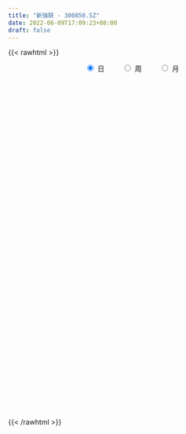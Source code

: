 ```yaml
---
title: "新强联 - 300850.SZ"
date: 2022-06-09T17:09:23+08:00
draft: false
---
```

{{< rawhtml >}}
    <div style="text-align: center">
        <label style="padding: 1rem;"><input style="margin-right: .5rem" type="radio" name="period" value="D" checked onclick="period_change(this)">日</label>
        <label style="padding: 1rem;"><input style="margin-right: .5rem" type="radio" name="period" value="W" onclick="period_change(this)">周</label>
        <label style="padding: 1rem;"><input style="margin-right: .5rem" type="radio" name="period" value="M" onclick="period_change(this)">月</label>
    </div>
    <div id="chart" style="height: 700px;"></div> 
    <script type="text/javascript">
        const D_v = [396.56,95.35,187.96,239.62,977.53,957.83,912.92,169833.81,92827.09,118069.0,99628.48,72744.02,78087.86,91982.37,127294.25,99622.55,96943.94,71721.79,76757.27,55042.19,58028.9,36412.01,37349.59,31511.21,33211.97,50709.57,37072.1,33954.94,40267.57,59677.95,47589.65,62141.35,56428.33,36960.21,40937.96,38063.14,39292.42,41333.32,42850.34,22203.45,23871.36,28126.53,25709.05,18768.94,28496.61,31936.66,23283.96,35052.86,50102.26,38744.37,23075.4,20805.69,30489.37,29170.85,35597.76,36279.32,23652.8,46318.86,11616.51,97071.39,109307.42,80882.66,62500.45,45031.62,54982.99,36656.81,56716.33,48552.11,47992.12,33903.77,45123.76,45604.01,44800.0,45427.0,38975.45,49950.0,42408.37,32789.45,37503.92,40566.36,80930.88,70332.29,47262.28,38304.11,26296.79,31036.08,20297.73,22950.04,36925.27,28972.27,29490.1,24007.62,37470.56,23559.76,27595.57,20457.92,17253.36,21178.21,21112.15,13446.8,19330.97,22247.09,18988.84,42854.12,30846.07,33715.62,40210.56,22030.91,37427.77,29685.95,31547.61,37751.35,38046.89,23012.16,24834.07,19033.91,36162.07,35849.42,23100.91,32260.45,19415.42,31605.88,21512.49,24988.91,33764.44,31503.36,19329.91,37974.78,26850.88,22939.12,17575.11,16498.12,28354.46,35101.31,27593.79,22034.0,15706.56,11196.9,12054.92,9382.0,13203.24,17718.33,17216.45,14391.69,16982.0,14355.0,10816.92,11226.45,14000.0,11013.95,10125.67,7360.91,12980.46,10735.12,11532.14,7955.0,9730.57,5526.45,9258.0,7247.0,7055.0,8026.91,9224.51,12338.18,7492.96,8615.0,16788.9,13082.45,7972.45,6931.0,8870.0,6033.0,17237.33,11358.45,9649.9,24539.08,14310.72,9404.0,14715.0,10129.0,6334.0,5886.05,6794.45,6754.95,5955.28,9569.45,5742.6,9903.18,12866.72,11798.0,8770.62,14297.99,9364.0,6247.45,6852.45,6374.13,7726.78,7202.12,11680.65,17064.64,19846.48,14425.24,15538.46,8826.5,9760.8,15595.58,12068.6,6691.92,7519.2,9377.46,8916.3,10523.77,7893.64,22256.48,18047.7,28559.85,33761.46,19863.96,11749.27,9476.6,14591.23,13824.08,18424.88,21973.2,22184.36,19356.09,12787.32,16936.02,14088.07,8883.8,13374.28,7543.46,18193.22,25874.39,22852.29,17870.46,8788.6,29682.28,39472.37,38269.85,30501.3,36552.37,23087.14,30960.86,59840.69,30528.44,34161.3,29815.1,28609.25,23704.7,21671.24,18306.48,24455.19,25476.8,74637.02,49897.68,60411.0,51232.02,48015.99,48410.01,43509.39,28449.36,34911.57,31383.97,29474.59,24939.98,21345.6,19357.31,21783.7,22734.91,35905.4,34144.28,35775.01,49470.13,30756.13,27535.82,35224.25,22746.85,44662.27,30013.06,24520.12,51777.89,63102.14,39439.93,31224.0,38652.11,47395.54,39515.28,42612.02,30672.38,45842.93,46813.87,37313.27,37954.52,33288.04,25318.99,33440.54,28453.72,26327.24,16695.9,18454.79,16939.38,26417.96,17642.97,19793.11,14500.32,24796.02,26261.52,26296.46,15325.88,16578.04,28059.12,13455.16,39633.88,38968.69,33109.24,32778.49,25563.59,30392.03,43726.56,38919.25,29780.29,33499.03,34657.73,42923.02,30035.78,35895.92,33885.13,33384.27,29188.72,21829.19,31413.38,29565.92,36282.38,24955.4,27870.14,27192.79,27032.5,27901.07,28831.77,20742.26,24151.24,38446.48,34078.07,32910.08,39483.26,34318.16,35974.26,18673.58,17400.22,15458.4,34779.59,47094.34,26999.52,33896.08,20447.35,39181.73,36520.05,50353.75,31723.61,31733.45,23778.26,23823.95,26422.04,22541.1,53441.07,66843.2,53630.93,22424.69,28500.77,47937.58,28089.0,31822.35,22985.01,23550.35,23451.96,22942.3,34693.42,29613.97,61709.51,41827.62,35483.1,31384.17,78923.22,40895.34,32745.68,50424.11,37691.55,33774.63,24216.43,17092.68,30973.53,30685.26,32615.81,22510.23,27064.58,35307.0,32608.67,23816.65,21752.35,25044.33,19480.19,27244.69,27281.2,33262.01,19387.2,33586.56,31403.81,34085.94,19478.58,20399.62,15612.02,26938.16,20619.22,25353.7,15860.13,12439.84,22504.75,25796.99,17663.65,17790.14,24098.27,26821.94,38868.35,25075.61,14982.85,12398.64,13993.63,14446.99,12932.5,15105.96,17164.18,48096.91,32525.22,39513.69,44879.02,36902.78,23040.24,22338.78,23291.63,13105.19,44366.72,45054.22,20536.93,34739.55,14673.2,22717.23,31942.92,37759.96,25435.43,60694.33,76137.72,41105.39,66584.16,42612.59,35277.73,89421.48,39606.46,59852.41,55628.89,63892.52,38175.53,45855.72]
const D_histogram = [0.0,0.1806039886,0.4823968117,0.8636501425,1.2944514228,1.7550254787,2.2322816644,2.4652493301,2.3811278819,2.4961042323,2.0547075556,1.7157264538,1.5549906444,1.6704015891,1.7237624006,1.8572261233,2.1566645671,1.9236797618,1.3546005459,0.9085714916,0.3069843547,-0.1487542418,-0.7013610081,-1.1520131989,-1.4563530893,-1.305736733,-1.1869505116,-1.1611977252,-0.9850524854,-0.6539861363,-0.7286114905,-0.7385991781,-1.0983448731,-1.3043149694,-1.2239946572,-1.1137108354,-0.8838665621,-0.8277964827,-0.9869964173,-1.057377341,-1.1508662611,-1.3138562354,-1.5733252167,-1.7612058564,-1.5393560015,-1.2775000033,-1.0639254833,-0.7828083878,-0.5176198997,-0.443615645,-0.3372333764,-0.3844821162,-0.2425965523,-0.1064747213,-0.2169838966,-0.0839485289,0.0322181992,0.2216318132,1.0904408657,2.4889381155,3.4403695633,3.9651653679,4.0832597009,3.8058615345,3.6450989441,3.3954639298,2.6519399694,2.3650533899,1.4671779049,1.1107542928,0.592931829,0.4413596231,0.0955164702,-0.204846647,-0.2505312272,-0.4016565498,-0.7938272631,-1.0300862472,-1.4168186935,-1.3650976634,-0.1357806901,0.8108704704,1.1804345752,0.9805186816,0.7867350896,0.7455592935,0.372277806,0.0444074439,0.2432713733,0.2073655896,0.3767174613,0.4148192926,0.636385688,0.6152634048,0.1609357941,0.1541458111,0.1311162189,0.2309189271,0.3706817526,0.2956612287,0.0190780605,-0.7522911873,-1.2064237126,-2.661099667,-2.1672190319,-1.7678317837,-0.6557921282,-0.010309072,1.8131138907,2.9234693485,3.2839781768,4.1130374225,3.9499826277,3.8315293521,3.2305195265,2.0614633311,0.271311016,-0.4402754659,-0.7240730734,-1.5496521999,-2.3265747922,-2.8399843559,-3.4528708718,-3.934946906,-3.4424461238,-2.6065982132,-2.4096504584,-0.6798427395,0.5967473276,0.5567033821,0.4382775649,0.4201605833,-0.0418049232,0.3017194103,0.8991170814,0.6726649618,-0.3591272345,-0.9562713929,-1.3445066111,-1.6849609173,-1.7102125778,-2.5441896439,-3.6715315518,-4.1724459636,-3.3681044463,-3.1777489574,-3.0373685913,-3.158491447,-3.1191791321,-2.4949900814,-1.9154283942,-1.7644638931,-2.3085009778,-1.9384505006,-1.3652743958,-0.7185216038,-0.8569157146,-0.8751398379,-1.5324043232,-1.9345043914,-2.2564836149,-2.1214024667,-1.9139654478,-2.3352218113,-2.3515700541,-1.8685967861,-0.494469952,0.2824073855,1.0430700275,1.5298697588,1.8440915664,2.1443415856,3.1803811573,3.8891565367,4.2676558064,2.9328352603,2.0411944018,1.3296582942,0.4391694314,-0.0059859459,-0.4198905696,-0.7673025344,-1.2426159032,-1.3919077626,-1.2620394269,-0.9872956008,-0.965750755,-0.6927631747,-0.1645031139,0.4938867562,1.0010033358,1.4118809648,1.347116935,1.3157682888,1.3544241579,1.12615748,1.1452304619,0.7266840646,-3.2222679081,-5.9423956527,-7.4438977643,-7.6589713964,-7.6114501639,-7.0622034623,-6.1824632375,-5.023579635,-4.0919468914,-3.1552761818,-2.3013922745,-1.5638030867,-0.7804060269,-0.0407709306,0.5906353878,1.3431222884,2.0485820415,2.8207617447,3.1117724253,3.3022098882,3.2787216385,3.2029756956,3.1485820385,3.1555772148,3.271348375,3.426456995,3.7064290821,3.571202688,3.3061516148,3.2334839862,3.0512854602,2.6696528232,2.2918116787,1.803933372,1.6922990495,1.1592456638,0.8187637649,0.7355798233,0.4513123241,0.7568769886,1.7239094155,2.394868861,3.1082966689,3.1293066156,3.0373879077,3.1680591995,2.7968473027,2.3532551198,1.8962265526,1.2749140533,0.7691962939,0.2234805075,0.1447471146,0.0255494006,0.0307694865,-0.125049599,0.6483691877,1.3476305124,2.3027460981,3.139547193,3.5531404079,3.0054391468,2.9945258264,2.5077906581,1.6264711252,0.8019793481,0.3084937576,-0.0691436821,-0.3306032386,-0.5826426449,-1.2820208767,-1.7978104061,-2.4609552341,-2.3687938987,-1.8415823567,-0.3548391369,0.6402139553,1.5032072864,1.2436741487,0.738057385,0.9077639968,0.2370441978,-0.6482117878,0.2006670373,0.5886049916,0.742537436,0.5441177463,-0.2533613206,-1.5147627782,-2.09243013,-1.860603104,-2.1191247152,-0.4840412061,0.7478480662,1.5063020873,2.6778719177,2.1767417357,1.3651767937,0.4367600177,0.114571325,-1.0114270738,-1.3533303818,-1.9083772648,-2.4997546951,-2.6853645239,-2.4093436268,-1.4821789973,-0.9502692534,0.2009937705,0.7874752757,1.0295431797,0.8843498978,0.5575458341,0.9987781981,1.1499658783,2.4560035402,2.9523064447,3.0851122974,2.3570604037,2.1688427047,1.1496610579,2.0651037557,2.5175525138,2.1078993748,1.0513997425,0.5435617767,-0.5829003036,-1.3832315655,-2.9404475551,-3.8779641368,-3.5203053735,-3.2103562997,-2.9456234926,-2.4789937156,-2.6308752192,-2.9305549049,-3.3381350177,-3.2010772726,-3.1028932368,-2.8299527557,-3.1356325729,-3.5185188029,-3.776839475,-3.8545248346,-3.8948403957,-3.3697797908,-3.2989828177,-2.8275290841,-2.3427540915,-1.4657368756,-0.8041476886,-0.1547183001,-0.0443797428,-0.6726471927,-1.4919889524,-2.1626551242,-2.296720125,-2.6591029898,-2.4234995383,-2.0005209139,-0.9390917251,-0.1959756404,0.1642531556,0.2945935872,0.1622976115,0.4048289813,0.6178548684,-0.1440513424,-1.1066149498,-1.1279026738,-1.4821627322,-1.6358011333,-1.5198089018,-1.0172630257,-1.0418488643,-1.1021586879,-1.0738868847,-0.6355784256,-0.2662054327,0.706183796,1.3236518367,2.4835500917,2.8646155238,2.5970014192,1.9653787685,0.7717494898,-0.0802503843,-0.9579041985,-0.4383862558,0.2720187678,1.1350451314,1.382199625,1.5865244496,1.2097799765,1.5726395742,1.3955851185,1.4803661107,1.4591514771,1.6086034829,1.3117132123,0.7757178407,0.2770062822,-0.3451322663,-0.7215001102,-1.0034978019,-1.1480111938,-1.3282624736,-1.5509841289,-1.9127502767,-1.8820465983,-1.4220664203,-1.0055425164,-0.7232293993,-0.5988147178,-0.2932599628,0.0741045262,-0.1397408102,-0.2404796359,-0.3295905117,0.0375420926,-0.2138429895,-0.3465651974,-0.4469421828,-0.5048107942,-0.7450028434,-0.9983903921,-0.9164673045,-0.8869598039,-0.8783434692,-0.7447012723,-0.208066385,0.1137957475,0.1167082906,0.0252280499,0.4147524859,0.3728295639,0.7006465259,1.656242477,2.5813068559,3.3888237249,3.5537713017,3.2181738737,3.0851763103,3.9227741439,4.2290584956,4.1957763378,3.8333521245,3.2621264059,3.0949933394,3.2485771881,3.526459945,3.6662787393,-0.5463804168,-3.6625014426,-5.3037933611,-5.911714312,-6.1214337535,-5.9398360531,-5.1802889442,-4.4113360399,-3.2391648723,-2.1746535329,-1.6528557205,-1.2025216436,-0.9652649213]
const D_fast = [0.0,0.2257549858,0.6481470118,1.2453128782,1.9997270143,2.8990574398,3.9343840417,4.7836640398,5.2948245621,6.0338269706,6.1061071827,6.1960576944,6.4240695461,6.9570808881,7.4413822997,8.0391525533,8.8777571388,9.125692274,8.8952631945,8.6763770132,8.151535965,7.658608808,6.9306617897,6.1920062991,5.5235781365,5.3477603095,5.169808903,4.905262258,4.8351443765,5.0027141916,4.7459359648,4.5512984826,3.9169665694,3.3849177306,3.1592393786,2.9910954916,2.9999731243,2.8490940831,2.4431450441,2.1084197852,1.7272142998,1.2357602666,0.5829599811,-0.0452221227,-0.2082112681,-0.2657302708,-0.3181371216,-0.232722123,-0.0969386099,-0.1338382665,-0.1117643419,-0.2551336108,-0.1738971849,-0.0643940343,-0.2291491837,-0.1171009483,0.0071203296,0.2519418969,1.3933611659,3.4140929445,5.2256167831,6.7417039298,7.8806131879,8.5546804051,9.3051925508,9.904423519,9.8238845508,10.1282613188,9.59718031,9.5184452711,9.1488557646,9.1076234645,8.7856594292,8.4340846502,8.3257672632,8.0742278032,7.4836002741,6.9898197282,6.2488826085,5.9593292228,7.1547010235,8.3040698016,8.9687425502,9.0139563271,9.0168565075,9.1620705348,8.8818584988,8.5650899977,8.8247717703,8.840707384,9.1042386211,9.2460452756,9.6267080929,9.7594016609,9.3453079988,9.3770544686,9.386803931,9.5443363711,9.7767696347,9.775664418,9.5038507649,8.5444087202,7.7886702668,5.6687193956,5.6207952727,5.578224575,6.5263161985,7.1692219867,9.445923422,11.287146217,12.4686495895,14.3259681909,15.150409053,15.9898381153,16.1964581714,15.5427678088,13.8204432477,12.9987878993,12.5339720235,11.320979847,9.9624135566,8.739007904,7.2629036701,5.7970909094,5.4289801606,5.613178518,5.2077136582,6.7675606922,8.1933375912,8.2924694912,8.2836130653,8.3705362295,7.8981194922,8.3170736782,9.1392506197,9.0809647405,7.9593907356,7.123178729,6.398816858,5.6371223225,5.1843175176,3.7142930405,1.6690682447,0.125042342,0.0873577477,-0.5167240028,-1.1356857845,-2.046431502,-2.7869139701,-2.7864724397,-2.6857678511,-2.9759193232,-4.0970816524,-4.2116438003,-3.9797862946,-3.5126639035,-3.8652869429,-4.1022960258,-5.1426615918,-6.0283877579,-6.914487885,-7.3097573535,-7.5808116966,-8.585873513,-9.1901142692,-9.1742901977,-7.9237808517,-7.0763016678,-6.0548715189,-5.1856043479,-4.4103596487,-3.5740242332,-1.7428893721,-0.0618248585,1.3835883627,0.7819766317,0.4006343737,0.0215128396,-0.7591836653,-1.2058355291,-1.7247127952,-2.2639503936,-3.0499177382,-3.5471865383,-3.7328280592,-3.7049081334,-3.9248009763,-3.8250041897,-3.3378699074,-2.5560083483,-1.7986409347,-1.0347930645,-0.7627778605,-0.4651844345,-0.087922526,-0.0346498339,0.2707307635,0.0338553824,-4.7206635673,-8.9263902251,-12.2888667779,-14.418683259,-16.2740245675,-17.4903287315,-18.156204316,-18.2532156223,-18.3445696015,-18.1967179374,-17.9181820987,-17.5715436826,-16.9832481295,-16.2538057659,-15.4747406005,-14.3864731279,-13.1688678644,-11.691497725,-10.6225439381,-9.6065540031,-8.8103618432,-8.0853638622,-7.3526120097,-6.5567225297,-5.6231142758,-4.611391407,-3.4048120494,-2.6472377715,-2.085750941,-1.350047573,-0.769424734,-0.4836441652,-0.28853239,-0.3254273537,-0.0139869139,-0.2572288836,-0.3930198413,-0.2923088271,-0.4637482452,0.0310356664,1.4290454472,2.6987221079,4.189224083,4.9925606836,5.6599889527,6.5826750444,6.9106749733,7.0553965703,7.0724246412,6.7698406553,6.4564219694,5.9665763098,5.9240296955,5.8112193317,5.8241317893,5.6370503041,6.5725613877,7.6087303405,9.1395324506,10.7612203438,12.0630986607,12.2667571863,13.0044753225,13.1446878188,12.6699860671,12.0459891271,11.629626976,11.2347036157,10.8905932496,10.492893182,9.473009731,8.5077676001,7.2293839637,6.7293468244,6.7961627771,8.1941962127,9.3493027937,10.5880979464,10.6394833459,10.3183809284,10.7150285395,10.1035697899,9.0562608574,9.9553064418,10.490395644,10.8299624474,10.7675721943,9.9067527972,8.2666606451,7.1658857607,6.9325620108,6.1442592208,7.6583324284,9.0771837172,10.2122132601,12.05325107,12.0963063219,11.6260355783,10.8068088068,10.5132629452,9.134407778,8.4541718746,7.4220306753,6.2057145713,5.3487636115,5.0224486019,5.5790684821,5.8734109126,7.0749223791,7.8582727033,8.3577264022,8.4336205948,8.2462029896,8.9371299031,9.3758090529,11.2958475999,12.5302271156,13.4343110425,13.2955242498,13.649517227,12.9177508447,14.3494694814,15.431306368,15.5486280726,14.754978376,14.3830308544,13.1108436981,11.9647045449,9.6723766666,7.7653690506,7.2429514705,6.7503114693,6.2786384033,6.1255197515,5.3159194431,4.2836010311,3.0414871639,2.3782755908,1.7007363174,1.2661886096,0.1766006492,-1.0859152815,-2.2884458224,-3.3297623906,-4.3437880507,-4.6611723935,-5.4151211248,-5.6505496622,-5.7514631925,-5.2408801955,-4.7803279307,-4.1695781171,-4.0703344955,-4.8667637436,-6.0591027414,-7.2704326943,-7.9786777263,-9.0058363386,-9.3761077717,-9.4532593757,-8.6266031182,-7.9324809436,-7.5311888587,-7.3272000303,-7.4189216031,-7.075182988,-6.7076933838,-7.5056124302,-8.7448297751,-9.0480931675,-9.7728939089,-10.3354825934,-10.5994425873,-10.3512124676,-10.6362605223,-10.9721100179,-11.2123099359,-10.9328960832,-10.6300744484,-9.4811392707,-8.5327582709,-6.751972493,-5.6547531799,-5.2731169297,-5.4133948883,-6.4140867945,-7.2861492646,-8.4032791286,-7.9933577498,-7.2149480343,-6.0681603878,-5.475455988,-4.874500051,-4.9487995299,-4.1927800387,-4.0209382147,-3.5660656949,-3.2224924592,-2.6708895826,-2.6398515502,-2.9819174616,-3.4113774496,-4.1197990646,-4.6765419361,-5.2094140783,-5.6409302686,-6.1532471668,-6.7637148543,-7.6036685713,-8.0434765425,-7.9390129695,-7.7738746948,-7.6723689275,-7.6976579254,-7.4654181611,-7.0795275405,-7.3283080795,-7.4891668142,-7.6606753179,-7.2841571904,-7.58900302,-7.8083665272,-8.0204790583,-8.2045503682,-8.6309931282,-9.1339782749,-9.2811720135,-9.4734044638,-9.6843739965,-9.7369071176,-9.2522888266,-8.9019777572,-8.8698881415,-8.9550613698,-8.4618488122,-8.4105643433,-7.9075857498,-6.5379291794,-4.9675380866,-3.3128152864,-2.2594248841,-1.7904788437,-1.1521823296,0.66610904,2.0296580157,3.0453199423,3.6412337602,3.885539643,4.4921549113,5.4578830571,6.6173808002,7.6737692794,3.3245150191,-0.7072313674,-3.6744716261,-5.760321155,-7.5003990349,-8.8037603478,-9.339285475,-9.6731665806,-9.3107866311,-8.7899386749,-8.6813547927,-8.5316511267,-8.5357106347]
const D_slow = [0.0,0.0451509972,0.1657502001,0.3816627357,0.7052755914,1.1440319611,1.7021023772,2.3184147097,2.9136966802,3.5377227383,4.0513996272,4.4803312406,4.8690789017,5.286679299,5.7176198991,6.18192643,6.7210925717,7.2020125122,7.5406626487,7.7678055216,7.8445516102,7.8073630498,7.6320227978,7.344019498,6.9799312257,6.6534970425,6.3567594146,6.0664599833,5.8201968619,5.6567003279,5.4745474552,5.2898976607,5.0153114424,4.6892327001,4.3832340358,4.1048063269,3.8838396864,3.6768905658,3.4301414614,3.1657971262,2.8780805609,2.549616502,2.1562851979,1.7159837337,1.3311447334,1.0117697325,0.7457883617,0.5500862648,0.4206812898,0.3097773786,0.2254690345,0.1293485054,0.0686993673,0.042080687,-0.0121652871,-0.0331524194,-0.0250978696,0.0303100837,0.3029203002,0.925154829,1.7852472198,2.7765385618,3.797353487,4.7488188707,5.6600936067,6.5089595891,7.1719445815,7.763207929,8.1300024052,8.4076909784,8.5559239356,8.6662638414,8.6901429589,8.6389312972,8.5762984904,8.475884353,8.2774275372,8.0199059754,7.665701302,7.3244268862,7.2904817136,7.4931993312,7.788307975,8.0334376454,8.2301214179,8.4165112412,8.5095806927,8.5206825537,8.581500397,8.6333417944,8.7275211598,8.8312259829,8.9903224049,9.1441382561,9.1843722047,9.2229086574,9.2556877122,9.3134174439,9.4060878821,9.4800031893,9.4847727044,9.2966999076,8.9950939794,8.3298190627,7.7880143047,7.3460563587,7.1821083267,7.1795310587,7.6328095314,8.3636768685,9.1846714127,10.2129307683,11.2004264253,12.1583087633,12.9659386449,13.4813044777,13.5491322317,13.4390633652,13.2580450969,12.8706320469,12.2889883488,11.5789922599,10.7157745419,9.7320378154,8.8714262845,8.2197767312,7.6173641166,7.4474034317,7.5965902636,7.7357661091,7.8453355004,7.9503756462,7.9399244154,8.015354268,8.2401335383,8.4082997787,8.3185179701,8.0794501219,7.7433234691,7.3220832398,6.8945300953,6.2584826844,5.3405997964,4.2974883055,3.455462194,2.6610249546,1.9016828068,1.112059945,0.332265162,-0.2914823583,-0.7703394569,-1.2114554302,-1.7885806746,-2.2731932998,-2.6145118987,-2.7941422997,-3.0083712283,-3.2271561878,-3.6102572686,-4.0938833665,-4.6580042702,-5.1883548868,-5.6668462488,-6.2506517016,-6.8385442151,-7.3056934117,-7.4293108997,-7.3587090533,-7.0979415464,-6.7154741067,-6.2544512151,-5.7183658187,-4.9232705294,-3.9509813952,-2.8840674436,-2.1508586286,-1.6405600281,-1.3081454546,-1.1983530967,-1.1998495832,-1.3048222256,-1.4966478592,-1.807301835,-2.1552787756,-2.4707886324,-2.7176125326,-2.9590502213,-3.132241015,-3.1733667935,-3.0498951044,-2.7996442705,-2.4466740293,-2.1098947955,-1.7809527233,-1.4423466839,-1.1608073139,-0.8744996984,-0.6928286822,-1.4983956593,-2.9839945724,-4.8449690135,-6.7597118626,-8.6625744036,-10.4281252692,-11.9737410785,-13.2296359873,-14.2526227101,-15.0414417556,-15.6167898242,-16.0077405959,-16.2028421026,-16.2130348353,-16.0653759883,-15.7295954162,-15.2174499059,-14.5122594697,-13.7343163634,-12.9087638913,-12.0890834817,-11.2883395578,-10.5011940482,-9.7122997445,-8.8944626507,-8.037848402,-7.1112411315,-6.2184404595,-5.3919025558,-4.5835315592,-3.8207101942,-3.1532969884,-2.5803440687,-2.1293607257,-1.7062859634,-1.4164745474,-1.2117836062,-1.0278886504,-0.9150605693,-0.7258413222,-0.2948639683,0.3038532469,1.0809274141,1.863254068,2.622601045,3.4146158449,4.1138276705,4.7021414505,5.1761980886,5.494926602,5.6872256754,5.7430958023,5.779282581,5.7856699311,5.7933623027,5.762099903,5.9241921999,6.261099828,6.8367863526,7.6216731508,8.5099582528,9.2613180395,10.0099494961,10.6368971606,11.0435149419,11.244009779,11.3211332184,11.3038472978,11.2211964882,11.075535827,10.7550306078,10.3055780062,9.6903391977,9.0981407231,8.6377451339,8.5490353497,8.7090888385,9.0848906601,9.3958091972,9.5803235435,9.8072645427,9.8665255921,9.7044726452,9.7546394045,9.9017906524,10.0874250114,10.223454448,10.1601141178,9.7814234233,9.2583158908,8.7931651148,8.263383936,8.1423736344,8.329335651,8.7059111728,9.3753791522,9.9195645862,10.2608587846,10.370048789,10.3986916203,10.1458348518,9.8075022564,9.3304079402,8.7054692664,8.0341281354,7.4317922287,7.0612474794,6.823680166,6.8739286087,7.0707974276,7.3281832225,7.549270697,7.6886571555,7.938351705,8.2258431746,8.8398440597,9.5779206708,10.3491987452,10.9384638461,11.4806745223,11.7680897868,12.2843657257,12.9137538541,13.4407286978,13.7035786335,13.8394690776,13.6937440017,13.3479361104,12.6128242216,11.6433331874,10.763256844,9.9606677691,9.2242618959,8.604513467,7.9467946622,7.214155936,6.3796221816,5.5793528634,4.8036295542,4.0961413653,3.3122332221,2.4326035214,1.4883936526,0.524762444,-0.448947655,-1.2913926027,-2.1161383071,-2.8230205781,-3.408709101,-3.7751433199,-3.9761802421,-4.0148598171,-4.0259547528,-4.1941165509,-4.567113789,-5.1077775701,-5.6819576013,-6.3467333488,-6.9526082334,-7.4527384618,-7.6875113931,-7.7365053032,-7.6954420143,-7.6217936175,-7.5812192146,-7.4800119693,-7.3255482522,-7.3615610878,-7.6382148253,-7.9201904937,-8.2907311767,-8.6996814601,-9.0796336855,-9.3339494419,-9.594411658,-9.86995133,-10.1384230512,-10.2973176576,-10.3638690158,-10.1873230667,-9.8564101076,-9.2355225847,-8.5193687037,-7.8701183489,-7.3787736568,-7.1858362843,-7.2058988804,-7.44537493,-7.554971494,-7.486966802,-7.2032055192,-6.857655613,-6.4610245006,-6.1585795064,-5.7654196129,-5.4165233333,-5.0464318056,-4.6816439363,-4.2794930656,-3.9515647625,-3.7576353023,-3.6883837318,-3.7746667983,-3.9550418259,-4.2059162764,-4.4929190748,-4.8249846932,-5.2127307254,-5.6909182946,-6.1614299442,-6.5169465493,-6.7683321784,-6.9491395282,-7.0988432076,-7.1721581983,-7.1536320668,-7.1885672693,-7.2486871783,-7.3310848062,-7.3216992831,-7.3751600304,-7.4618013298,-7.5735368755,-7.699739574,-7.8859902849,-8.1355878829,-8.364704709,-8.58644466,-8.8060305273,-8.9922058454,-9.0442224416,-9.0157735047,-8.9865964321,-8.9802894196,-8.8766012981,-8.7833939072,-8.6082322757,-8.1941716564,-7.5488449425,-6.7016390112,-5.8131961858,-5.0086527174,-4.2373586398,-3.2566651039,-2.19940048,-1.1504563955,-0.1921183644,0.6234132371,1.3971615719,2.209305869,3.0909208552,4.00749054,3.8708954359,2.9552700752,1.6293217349,0.1513931569,-1.3789652814,-2.8639242947,-4.1589965308,-5.2618305407,-6.0716217588,-6.615285142,-7.0284990722,-7.3291294831,-7.5704457134]
const D_data = [['2020-07-13', 23.59, 28.31, 23.59, 28.31],['2020-07-14', 31.14, 31.14, 31.14, 31.14],['2020-07-15', 34.25, 34.25, 34.25, 34.25],['2020-07-16', 37.68, 37.68, 37.68, 37.68],['2020-07-17', 41.45, 41.45, 41.45, 41.45],['2020-07-20', 45.6, 45.6, 45.6, 45.6],['2020-07-21', 50.16, 50.16, 50.16, 50.16],['2020-07-22', 54.0, 51.2, 46.66, 54.0],['2020-07-23', 49.11, 49.95, 49.02, 51.3],['2020-07-24', 49.56, 54.95, 49.55, 54.95],['2020-07-27', 55.0, 49.46, 49.46, 55.08],['2020-07-28', 48.0, 50.75, 47.42, 50.78],['2020-07-29', 50.1, 53.61, 50.1, 55.83],['2020-07-30', 53.6, 58.97, 53.53, 58.97],['2020-07-31', 59.0, 60.8, 57.5, 64.87],['2020-08-03', 61.11, 64.6, 60.0, 65.94],['2020-08-04', 63.58, 70.39, 62.71, 70.98],['2020-08-05', 67.49, 66.53, 64.5, 68.96],['2020-08-06', 66.5, 62.51, 61.58, 68.61],['2020-08-07', 62.02, 63.3, 60.81, 64.39],['2020-08-10', 62.62, 60.11, 58.2, 63.0],['2020-08-11', 60.12, 60.25, 59.35, 61.54],['2020-08-12', 60.5, 57.06, 56.6, 60.6],['2020-08-13', 57.48, 55.94, 55.9, 57.89],['2020-08-14', 55.6, 55.7, 54.56, 56.61],['2020-08-17', 56.02, 60.85, 56.0, 61.27],['2020-08-18', 60.0, 61.11, 60.0, 62.99],['2020-08-19', 61.99, 60.28, 60.28, 63.47],['2020-08-20', 58.91, 62.7, 58.91, 62.89],['2020-08-21', 63.51, 66.18, 62.72, 66.66],['2020-08-24', 64.21, 62.03, 56.56, 64.63],['2020-08-25', 60.37, 62.79, 59.0, 64.88],['2020-08-26', 62.02, 57.4, 57.12, 62.06],['2020-08-27', 57.05, 57.52, 57.05, 59.45],['2020-08-28', 57.65, 60.4, 56.5, 61.0],['2020-08-31', 60.0, 60.96, 59.45, 62.49],['2020-09-01', 60.51, 63.15, 60.51, 63.45],['2020-09-02', 63.09, 61.6, 60.7, 64.01],['2020-09-03', 61.63, 58.4, 57.8, 62.49],['2020-09-04', 57.2, 58.54, 57.01, 58.86],['2020-09-07', 57.62, 57.35, 56.81, 60.01],['2020-09-08', 57.41, 55.18, 54.85, 57.79],['2020-09-09', 54.83, 52.0, 51.33, 54.94],['2020-09-10', 52.88, 50.62, 50.62, 52.95],['2020-09-11', 50.38, 54.74, 50.35, 54.88],['2020-09-14', 55.12, 55.59, 54.63, 56.57],['2020-09-15', 55.11, 55.46, 54.0, 56.2],['2020-09-16', 54.8, 57.0, 54.51, 57.7],['2020-09-17', 56.5, 57.83, 55.5, 59.98],['2020-09-18', 57.3, 56.02, 55.81, 58.98],['2020-09-21', 55.71, 56.64, 55.5, 57.19],['2020-09-22', 55.99, 54.61, 54.6, 56.8],['2020-09-23', 54.51, 57.0, 54.51, 57.88],['2020-09-24', 56.54, 57.55, 56.4, 58.49],['2020-09-25', 57.56, 54.4, 54.2, 58.99],['2020-09-28', 54.0, 57.39, 54.0, 57.96],['2020-09-29', 57.39, 57.83, 56.38, 58.39],['2020-09-30', 58.83, 59.68, 57.1, 60.29],['2020-10-09', 71.62, 71.62, 71.62, 71.62],['2020-10-12', 83.0, 85.94, 79.5, 85.94],['2020-10-13', 85.94, 89.29, 84.17, 96.8],['2020-10-14', 88.22, 91.25, 86.92, 96.25],['2020-10-15', 89.0, 91.6, 87.74, 95.0],['2020-10-16', 90.06, 89.99, 87.5, 93.0],['2020-10-19', 89.24, 94.0, 89.01, 99.0],['2020-10-20', 92.0, 95.47, 91.65, 97.6],['2020-10-21', 96.33, 89.99, 87.0, 102.59],['2020-10-22', 86.0, 96.0, 85.51, 98.18],['2020-10-23', 96.0, 87.8, 87.0, 97.99],['2020-10-26', 88.03, 93.4, 87.15, 93.69],['2020-10-27', 92.8, 90.9, 85.0, 92.8],['2020-10-28', 89.88, 95.32, 87.0, 96.97],['2020-10-29', 95.11, 92.99, 92.6, 98.99],['2020-10-30', 92.8, 93.0, 92.3, 98.73],['2020-11-02', 92.5, 96.3, 90.01, 97.8],['2020-11-03', 96.89, 95.4, 93.02, 99.98],['2020-11-04', 95.0, 91.62, 89.58, 95.41],['2020-11-05', 92.0, 92.3, 90.0, 93.55],['2020-11-06', 93.59, 88.86, 86.38, 93.99],['2020-11-09', 88.11, 93.4, 87.18, 94.52],['2020-11-10', 93.01, 112.08, 93.0, 112.08],['2020-11-11', 110.12, 115.77, 110.11, 123.58],['2020-11-12', 115.78, 114.0, 110.3, 119.99],['2020-11-13', 111.45, 109.32, 105.74, 113.69],['2020-11-16', 109.31, 110.2, 108.15, 112.4],['2020-11-17', 109.51, 113.28, 106.25, 115.42],['2020-11-18', 112.0, 109.65, 109.6, 114.69],['2020-11-19', 107.01, 109.7, 104.32, 110.93],['2020-11-20', 109.98, 117.29, 109.5, 122.98],['2020-11-23', 118.0, 116.2, 113.3, 119.83],['2020-11-24', 118.05, 120.61, 114.5, 125.42],['2020-11-25', 121.01, 121.1, 118.05, 123.79],['2020-11-26', 119.5, 125.8, 119.47, 129.84],['2020-11-27', 126.01, 125.1, 123.3, 128.84],['2020-11-30', 128.0, 120.0, 118.6, 128.93],['2020-12-01', 120.0, 125.8, 117.88, 125.88],['2020-12-02', 126.1, 126.95, 123.38, 128.45],['2020-12-03', 127.16, 130.17, 126.51, 133.7],['2020-12-04', 128.05, 132.9, 128.05, 134.78],['2020-12-07', 133.0, 132.0, 131.18, 134.58],['2020-12-08', 135.0, 130.0, 126.98, 135.8],['2020-12-09', 130.0, 122.0, 120.73, 130.5],['2020-12-10', 122.09, 123.17, 120.21, 124.95],['2020-12-11', 123.0, 105.13, 104.4, 123.01],['2020-12-14', 109.0, 126.16, 109.0, 126.16],['2020-12-15', 131.9, 126.9, 125.2, 133.5],['2020-12-16', 128.05, 140.0, 126.89, 141.8],['2020-12-17', 140.01, 139.68, 137.01, 141.8],['2020-12-18', 140.08, 162.93, 139.56, 166.6],['2020-12-21', 162.11, 165.0, 161.68, 169.0],['2020-12-22', 166.0, 163.34, 161.62, 177.99],['2020-12-23', 167.18, 176.8, 167.18, 185.8],['2020-12-24', 171.0, 170.94, 158.1, 173.99],['2020-12-25', 167.89, 175.53, 165.01, 176.79],['2020-12-28', 170.0, 172.16, 162.0, 175.0],['2020-12-29', 170.51, 164.25, 161.81, 173.2],['2020-12-30', 163.67, 151.3, 146.0, 174.89],['2020-12-31', 152.45, 159.89, 152.45, 166.55],['2021-01-04', 163.0, 163.99, 155.2, 167.2],['2021-01-05', 164.0, 155.14, 150.05, 164.5],['2021-01-06', 157.0, 151.64, 148.57, 157.14],['2021-01-07', 152.88, 151.07, 142.5, 155.57],['2021-01-08', 151.96, 145.83, 143.03, 152.51],['2021-01-11', 144.49, 142.99, 139.3, 147.37],['2021-01-12', 142.12, 153.6, 140.69, 160.0],['2021-01-13', 154.5, 160.3, 152.0, 169.0],['2021-01-14', 160.0, 154.21, 148.31, 160.67],['2021-01-15', 150.0, 178.49, 143.0, 180.41],['2021-01-18', 175.96, 182.01, 168.0, 185.63],['2021-01-19', 182.0, 170.42, 168.0, 182.0],['2021-01-20', 170.63, 170.52, 164.15, 173.5],['2021-01-21', 171.0, 172.88, 166.0, 177.8],['2021-01-22', 165.0, 167.3, 156.3, 180.0],['2021-01-25', 169.98, 178.32, 166.89, 190.0],['2021-01-26', 178.33, 185.7, 172.0, 187.99],['2021-01-27', 186.22, 178.2, 174.5, 189.9],['2021-01-28', 174.0, 166.01, 166.0, 177.45],['2021-01-29', 166.28, 167.68, 165.18, 173.73],['2021-02-01', 164.02, 167.83, 161.0, 170.5],['2021-02-02', 167.49, 166.31, 163.0, 169.66],['2021-02-03', 167.31, 168.92, 165.05, 177.45],['2021-02-04', 167.0, 155.68, 152.6, 167.0],['2021-02-05', 156.18, 145.01, 145.0, 157.28],['2021-02-08', 148.71, 145.98, 137.9, 150.9],['2021-02-09', 146.01, 160.69, 146.01, 162.99],['2021-02-10', 162.69, 153.5, 151.6, 162.71],['2021-02-18', 158.01, 151.6, 150.1, 158.06],['2021-02-19', 152.42, 146.1, 142.0, 152.49],['2021-02-22', 146.0, 145.47, 142.1, 154.55],['2021-02-23', 145.8, 152.35, 144.0, 153.8],['2021-02-24', 152.08, 153.21, 146.8, 154.0],['2021-02-25', 154.37, 148.2, 147.8, 154.93],['2021-02-26', 144.0, 136.57, 135.5, 144.99],['2021-03-01', 137.4, 145.56, 135.05, 146.55],['2021-03-02', 146.37, 148.99, 144.5, 151.58],['2021-03-03', 148.0, 152.0, 145.8, 153.88],['2021-03-04', 151.99, 142.49, 140.5, 152.0],['2021-03-05', 140.53, 142.43, 138.65, 145.8],['2021-03-08', 145.23, 131.13, 130.0, 145.27],['2021-03-09', 133.0, 129.51, 128.58, 135.84],['2021-03-10', 132.5, 126.24, 125.66, 132.6],['2021-03-11', 126.26, 129.0, 125.22, 131.3],['2021-03-12', 130.26, 128.44, 124.6, 134.0],['2021-03-15', 126.3, 117.42, 117.0, 127.88],['2021-03-16', 118.69, 118.49, 116.21, 121.87],['2021-03-17', 118.52, 123.31, 117.2, 124.47],['2021-03-18', 123.2, 137.52, 123.1, 139.41],['2021-03-19', 134.8, 134.73, 131.0, 141.0],['2021-03-22', 134.76, 138.2, 134.76, 139.98],['2021-03-23', 137.15, 138.2, 136.58, 139.94],['2021-03-24', 137.25, 138.64, 136.44, 144.35],['2021-03-25', 138.99, 140.88, 135.86, 141.88],['2021-03-26', 142.6, 155.11, 140.06, 156.2],['2021-03-29', 156.0, 157.95, 153.0, 160.8],['2021-03-30', 157.41, 159.55, 155.62, 160.48],['2021-03-31', 157.5, 138.01, 136.0, 157.5],['2021-04-01', 136.13, 139.25, 135.82, 145.5],['2021-04-02', 141.78, 138.3, 136.26, 142.99],['2021-04-06', 138.0, 132.24, 131.38, 139.95],['2021-04-07', 131.12, 134.2, 127.52, 134.98],['2021-04-08', 132.2, 131.91, 130.5, 134.19],['2021-04-09', 130.5, 130.0, 128.11, 132.86],['2021-04-12', 130.19, 125.12, 125.1, 131.8],['2021-04-13', 125.14, 126.17, 125.13, 130.95],['2021-04-14', 126.17, 128.22, 126.11, 130.9],['2021-04-15', 128.11, 129.86, 123.42, 130.13],['2021-04-16', 129.79, 126.3, 125.5, 129.8],['2021-04-19', 126.24, 129.15, 124.31, 130.96],['2021-04-20', 128.49, 133.73, 128.0, 135.97],['2021-04-21', 132.49, 138.27, 130.22, 138.9],['2021-04-22', 138.55, 139.72, 136.24, 142.3],['2021-04-23', 138.5, 141.6, 138.4, 148.46],['2021-04-26', 142.68, 137.36, 137.01, 143.5],['2021-04-27', 137.76, 138.31, 136.0, 140.78],['2021-04-28', 137.01, 140.05, 135.5, 140.5],['2021-04-29', 140.0, 137.0, 136.28, 140.0],['2021-04-30', 136.56, 140.3, 134.17, 140.8],['2021-05-06', 141.0, 134.37, 134.0, 141.8],['2021-05-07', 78.27, 77.1, 73.25, 79.63],['2021-05-10', 75.62, 70.4, 69.5, 76.48],['2021-05-11', 69.06, 68.28, 67.15, 71.49],['2021-05-12', 68.08, 72.85, 67.25, 73.05],['2021-05-13', 72.0, 68.45, 68.2, 72.0],['2021-05-14', 69.38, 69.1, 67.5, 69.45],['2021-05-17', 68.88, 70.2, 68.35, 70.89],['2021-05-18', 70.2, 72.93, 68.75, 73.6],['2021-05-19', 72.5, 70.13, 70.03, 72.89],['2021-05-20', 69.99, 70.26, 69.34, 72.2],['2021-05-21', 69.98, 69.7, 69.0, 72.05],['2021-05-24', 69.5, 68.75, 67.7, 70.02],['2021-05-25', 68.67, 70.21, 67.75, 71.49],['2021-05-26', 70.0, 71.15, 69.07, 72.66],['2021-05-27', 70.8, 71.43, 70.2, 72.0],['2021-05-28', 71.03, 75.21, 71.03, 77.6],['2021-05-31', 75.39, 77.73, 74.0, 79.5],['2021-06-01', 77.73, 82.41, 76.18, 84.5],['2021-06-02', 82.46, 79.63, 79.57, 86.41],['2021-06-03', 79.26, 80.35, 78.0, 83.21],['2021-06-04', 80.34, 78.98, 78.36, 81.33],['2021-06-07', 78.5, 78.99, 76.58, 80.44],['2021-06-08', 79.0, 79.9, 77.15, 82.01],['2021-06-09', 80.3, 81.63, 79.41, 82.08],['2021-06-10', 81.15, 84.58, 81.1, 85.05],['2021-06-11', 85.0, 87.29, 81.28, 88.0],['2021-06-15', 85.0, 91.82, 85.0, 93.56],['2021-06-16', 91.7, 88.98, 87.43, 93.6],['2021-06-17', 87.4, 88.2, 87.0, 91.59],['2021-06-18', 88.19, 91.61, 86.05, 92.03],['2021-06-21', 91.53, 91.47, 89.0, 92.25],['2021-06-22', 91.33, 89.24, 88.3, 91.33],['2021-06-23', 90.02, 88.81, 85.0, 91.01],['2021-06-24', 88.26, 86.39, 85.68, 88.77],['2021-06-25', 86.38, 90.61, 85.52, 92.88],['2021-06-28', 90.63, 84.5, 83.56, 91.0],['2021-06-29', 84.5, 85.15, 82.07, 86.67],['2021-06-30', 84.01, 87.69, 82.48, 88.0],['2021-07-01', 87.3, 84.51, 84.5, 87.3],['2021-07-02', 83.04, 92.33, 83.0, 99.44],['2021-07-05', 95.0, 105.0, 93.02, 106.36],['2021-07-06', 105.0, 107.39, 104.0, 110.5],['2021-07-07', 107.39, 113.99, 106.12, 114.5],['2021-07-08', 113.0, 110.02, 107.29, 116.0],['2021-07-09', 110.8, 111.21, 107.0, 114.01],['2021-07-12', 112.01, 117.03, 111.01, 121.19],['2021-07-13', 111.9, 113.02, 108.86, 118.88],['2021-07-14', 113.66, 112.6, 112.6, 116.41],['2021-07-15', 112.6, 112.4, 107.28, 113.75],['2021-07-16', 110.07, 109.45, 108.0, 113.48],['2021-07-19', 108.65, 109.46, 107.31, 113.23],['2021-07-20', 109.99, 107.32, 105.5, 109.99],['2021-07-21', 107.5, 112.45, 107.5, 112.87],['2021-07-22', 113.91, 112.3, 109.0, 115.0],['2021-07-23', 112.25, 114.4, 111.88, 114.9],['2021-07-26', 115.45, 112.76, 110.12, 117.69],['2021-07-27', 116.01, 127.13, 116.01, 135.31],['2021-07-28', 123.0, 131.87, 120.0, 132.06],['2021-07-29', 135.0, 141.97, 131.87, 146.08],['2021-07-30', 140.8, 148.57, 137.97, 153.5],['2021-08-02', 148.58, 150.5, 143.1, 159.0],['2021-08-03', 150.5, 141.99, 139.05, 155.95],['2021-08-04', 141.69, 150.99, 141.69, 151.51],['2021-08-05', 156.1, 147.36, 145.55, 160.0],['2021-08-06', 145.99, 141.91, 139.25, 148.98],['2021-08-09', 142.92, 140.56, 139.25, 146.0],['2021-08-10', 141.01, 143.19, 140.51, 146.71],['2021-08-11', 140.87, 143.99, 140.03, 145.48],['2021-08-12', 144.91, 145.16, 142.02, 147.99],['2021-08-13', 145.29, 145.11, 142.56, 148.88],['2021-08-16', 145.0, 137.73, 136.0, 146.86],['2021-08-17', 140.01, 137.0, 136.0, 144.2],['2021-08-18', 136.7, 131.67, 129.5, 138.91],['2021-08-19', 131.84, 138.99, 129.06, 141.74],['2021-08-20', 139.0, 145.7, 134.04, 148.67],['2021-08-23', 148.61, 163.54, 145.7, 168.0],['2021-08-24', 166.14, 165.46, 160.0, 168.88],['2021-08-25', 164.79, 170.98, 163.02, 171.49],['2021-08-26', 167.0, 160.97, 159.0, 171.78],['2021-08-27', 161.29, 157.96, 157.0, 162.74],['2021-08-30', 161.0, 167.56, 160.21, 174.9],['2021-08-31', 167.3, 157.53, 156.11, 168.74],['2021-09-01', 159.56, 151.85, 147.95, 161.55],['2021-09-02', 150.97, 174.7, 150.97, 179.87],['2021-09-03', 178.92, 174.0, 171.0, 194.5],['2021-09-06', 182.51, 174.5, 164.0, 187.8],['2021-09-07', 174.73, 171.93, 167.52, 181.19],['2021-09-08', 171.93, 163.29, 160.81, 177.57],['2021-09-09', 161.6, 152.6, 145.27, 164.5],['2021-09-10', 153.3, 156.09, 145.6, 157.2],['2021-09-13', 159.99, 165.0, 158.5, 169.35],['2021-09-14', 162.57, 158.4, 157.0, 168.82],['2021-09-15', 159.12, 186.0, 156.0, 186.0],['2021-09-16', 186.01, 190.01, 181.43, 198.68],['2021-09-17', 194.0, 191.6, 188.31, 208.68],['2021-09-22', 195.0, 204.99, 188.0, 207.0],['2021-09-23', 201.8, 189.17, 187.81, 202.62],['2021-09-24', 193.64, 184.58, 178.5, 193.64],['2021-09-27', 187.01, 180.59, 169.84, 192.99],['2021-09-28', 181.38, 186.5, 181.38, 197.19],['2021-09-29', 180.01, 173.6, 173.53, 187.66],['2021-09-30', 174.83, 179.92, 174.75, 182.97],['2021-10-08', 182.17, 174.87, 170.41, 184.76],['2021-10-11', 172.46, 170.82, 161.95, 174.0],['2021-10-12', 174.24, 172.91, 165.89, 183.0],['2021-10-13', 169.65, 178.0, 168.17, 183.33],['2021-10-14', 179.4, 188.9, 175.5, 192.5],['2021-10-15', 188.98, 187.92, 182.0, 191.52],['2021-10-18', 193.18, 200.93, 189.8, 202.4],['2021-10-19', 197.79, 199.96, 196.09, 214.38],['2021-10-20', 201.1, 199.65, 191.68, 208.17],['2021-10-21', 199.08, 196.89, 192.53, 201.02],['2021-10-22', 196.9, 195.0, 191.7, 200.78],['2021-10-25', 195.0, 206.68, 194.66, 213.3],['2021-10-26', 206.68, 206.67, 204.05, 211.89],['2021-10-27', 199.0, 227.77, 195.0, 235.39],['2021-10-28', 230.72, 226.0, 223.3, 244.85],['2021-10-29', 228.0, 227.0, 212.91, 229.88],['2021-11-01', 229.01, 218.3, 216.89, 238.48],['2021-11-02', 221.0, 226.0, 213.1, 227.98],['2021-11-03', 224.0, 215.3, 212.0, 229.88],['2021-11-04', 219.34, 242.28, 218.0, 242.99],['2021-11-05', 237.66, 243.83, 233.0, 252.0],['2021-11-08', 236.22, 236.88, 232.23, 243.5],['2021-11-09', 245.0, 228.0, 225.09, 248.0],['2021-11-10', 226.79, 233.24, 219.2, 234.0],['2021-11-11', 231.97, 223.0, 216.71, 235.17],['2021-11-12', 222.0, 223.0, 219.0, 230.0],['2021-11-15', 222.0, 207.23, 203.66, 222.0],['2021-11-16', 205.45, 207.22, 203.89, 215.5],['2021-11-17', 211.0, 220.51, 210.0, 222.8],['2021-11-18', 221.52, 220.5, 212.5, 228.5],['2021-11-19', 221.27, 220.39, 216.0, 223.0],['2021-11-22', 221.14, 224.0, 218.42, 228.8],['2021-11-23', 223.9, 216.23, 215.0, 225.0],['2021-11-24', 213.03, 212.0, 205.0, 221.88],['2021-11-25', 209.81, 207.18, 202.06, 212.88],['2021-11-26', 206.01, 211.5, 205.23, 218.73],['2021-11-29', 206.79, 209.86, 204.13, 212.4],['2021-11-30', 212.0, 211.31, 208.0, 216.4],['2021-12-01', 211.29, 202.1, 200.0, 211.29],['2021-12-02', 201.0, 197.0, 195.3, 204.35],['2021-12-03', 198.0, 194.17, 193.16, 199.64],['2021-12-06', 196.88, 192.6, 192.17, 197.4],['2021-12-07', 193.6, 189.64, 184.0, 196.76],['2021-12-08', 193.5, 195.0, 190.41, 197.74],['2021-12-09', 193.8, 188.0, 186.5, 196.0],['2021-12-10', 189.13, 191.68, 185.0, 192.99],['2021-12-13', 191.86, 191.92, 189.77, 194.71],['2021-12-14', 194.2, 198.49, 191.26, 202.66],['2021-12-15', 196.61, 198.5, 195.18, 200.66],['2021-12-16', 199.5, 200.95, 198.0, 204.49],['2021-12-17', 200.0, 195.6, 195.0, 204.0],['2021-12-20', 194.0, 184.06, 183.23, 197.03],['2021-12-21', 184.52, 176.24, 174.0, 186.0],['2021-12-22', 178.0, 171.9, 171.35, 178.52],['2021-12-23', 171.9, 173.88, 170.66, 174.55],['2021-12-24', 173.96, 166.82, 166.08, 175.3],['2021-12-27', 166.92, 170.98, 166.92, 181.49],['2021-12-28', 172.92, 172.31, 166.5, 173.98],['2021-12-29', 173.0, 182.08, 172.99, 185.64],['2021-12-30', 180.18, 181.43, 175.51, 184.39],['2021-12-31', 182.01, 178.51, 177.26, 186.75],['2022-01-04', 178.73, 176.05, 172.88, 180.99],['2022-01-05', 176.0, 171.85, 169.03, 178.51],['2022-01-06', 171.85, 176.0, 169.15, 179.87],['2022-01-07', 175.68, 176.22, 170.71, 179.45],['2022-01-10', 172.98, 161.65, 159.16, 176.22],['2022-01-11', 162.89, 152.88, 148.95, 163.0],['2022-01-12', 158.25, 160.0, 152.8, 162.79],['2022-01-13', 159.8, 152.6, 152.16, 161.24],['2022-01-14', 152.6, 151.27, 149.5, 155.55],['2022-01-17', 150.0, 152.01, 144.41, 153.8],['2022-01-18', 153.3, 156.2, 147.18, 159.77],['2022-01-19', 154.0, 148.71, 146.2, 157.84],['2022-01-20', 147.35, 145.78, 145.28, 151.6],['2022-01-21', 145.04, 144.5, 142.0, 148.5],['2022-01-24', 145.28, 148.76, 142.68, 151.66],['2022-01-25', 148.2, 148.25, 146.0, 155.56],['2022-01-26', 149.51, 158.16, 149.51, 163.35],['2022-01-27', 156.97, 157.41, 156.2, 162.78],['2022-01-28', 157.31, 169.2, 149.55, 172.43],['2022-02-07', 173.72, 164.5, 160.02, 177.0],['2022-02-08', 162.99, 157.7, 149.12, 162.99],['2022-02-09', 156.86, 151.44, 149.47, 157.68],['2022-02-10', 144.97, 139.5, 123.1, 144.97],['2022-02-11', 136.0, 137.48, 131.28, 138.8],['2022-02-14', 136.11, 131.0, 128.97, 137.5],['2022-02-15', 131.15, 145.91, 130.21, 150.0],['2022-02-16', 150.0, 150.5, 145.0, 155.0],['2022-02-17', 149.81, 156.2, 146.5, 160.47],['2022-02-18', 154.99, 151.5, 150.02, 156.9],['2022-02-21', 151.0, 152.43, 147.0, 154.0],['2022-02-22', 150.44, 144.9, 143.66, 150.77],['2022-02-23', 145.49, 154.4, 144.9, 156.5],['2022-02-24', 153.14, 148.53, 145.52, 156.19],['2022-02-25', 151.01, 151.97, 147.77, 154.32],['2022-02-28', 151.8, 151.3, 147.61, 154.94],['2022-03-01', 152.0, 154.38, 151.31, 161.83],['2022-03-02', 154.0, 148.97, 142.38, 154.0],['2022-03-03', 148.98, 144.0, 141.16, 151.5],['2022-03-04', 143.49, 141.55, 140.66, 146.64],['2022-03-07', 140.7, 136.4, 134.0, 141.23],['2022-03-08', 135.56, 135.79, 134.0, 141.26],['2022-03-09', 136.43, 133.91, 126.38, 137.8],['2022-03-10', 140.76, 132.99, 131.39, 143.0],['2022-03-11', 129.0, 130.0, 128.0, 133.27],['2022-03-14', 128.3, 126.5, 124.23, 129.79],['2022-03-15', 125.51, 121.0, 118.0, 126.58],['2022-03-16', 123.77, 122.65, 115.54, 124.0],['2022-03-17', 127.2, 127.13, 125.5, 133.2],['2022-03-18', 127.38, 127.04, 122.5, 127.85],['2022-03-21', 127.04, 125.58, 123.19, 132.45],['2022-03-22', 125.6, 123.17, 120.81, 126.71],['2022-03-23', 123.26, 125.23, 121.61, 129.5],['2022-03-24', 125.48, 126.72, 123.0, 127.6],['2022-03-25', 126.0, 118.8, 118.66, 127.0],['2022-03-28', 118.7, 118.18, 116.1, 119.5],['2022-03-29', 118.98, 116.54, 114.16, 119.55],['2022-03-30', 116.54, 121.85, 116.19, 123.9],['2022-03-31', 121.55, 113.29, 113.09, 121.55],['2022-04-01', 113.51, 112.45, 110.7, 114.19],['2022-04-06', 112.45, 110.83, 109.0, 113.48],['2022-04-07', 109.99, 109.46, 105.93, 110.4],['2022-04-08', 111.15, 104.75, 103.5, 111.6],['2022-04-11', 103.59, 101.4, 100.18, 105.6],['2022-04-12', 101.49, 103.19, 101.2, 105.5],['2022-04-13', 102.0, 100.9, 100.42, 103.6],['2022-04-14', 100.97, 98.79, 97.75, 102.09],['2022-04-15', 98.88, 98.82, 95.03, 100.74],['2022-04-18', 98.03, 104.02, 97.3, 104.52],['2022-04-19', 104.02, 102.33, 101.53, 105.8],['2022-04-20', 102.18, 98.02, 97.31, 103.28],['2022-04-21', 98.03, 95.37, 95.05, 99.58],['2022-04-22', 95.37, 101.11, 95.37, 105.68],['2022-04-25', 100.0, 95.7, 95.36, 100.0],['2022-04-26', 96.51, 100.3, 93.6, 103.58],['2022-04-27', 100.2, 111.4, 98.36, 112.0],['2022-04-28', 109.3, 116.7, 108.0, 118.88],['2022-04-29', 116.0, 121.31, 114.03, 122.28],['2022-05-05', 120.0, 117.79, 116.61, 123.97],['2022-05-06', 113.95, 113.0, 109.6, 115.49],['2022-05-09', 111.99, 116.14, 111.33, 116.2],['2022-05-10', 113.0, 132.5, 113.0, 134.0],['2022-05-11', 130.79, 131.83, 129.0, 146.88],['2022-05-12', 131.0, 131.46, 128.63, 134.21],['2022-05-13', 131.9, 129.39, 124.52, 133.0],['2022-05-16', 130.15, 127.12, 126.2, 132.97],['2022-05-17', 128.68, 132.88, 126.0, 135.0],['2022-05-18', 134.02, 139.67, 132.1, 141.5],['2022-05-19', 139.0, 145.5, 136.0, 149.5],['2022-05-20', 144.49, 148.3, 141.0, 151.99],['2022-05-23', 87.2, 84.5, 80.9, 93.55],['2022-05-24', 83.66, 77.15, 77.0, 84.49],['2022-05-25', 77.0, 79.45, 76.14, 79.48],['2022-05-26', 79.45, 81.92, 78.1, 85.98],['2022-05-27', 81.75, 79.77, 79.65, 83.27],['2022-05-30', 79.77, 79.45, 78.33, 80.88],['2022-05-31', 81.99, 84.28, 81.94, 86.0],['2022-06-01', 83.76, 84.02, 82.94, 87.33],['2022-06-02', 84.49, 90.46, 83.13, 91.77],['2022-06-06', 90.48, 92.1, 88.08, 93.89],['2022-06-07', 91.0, 87.09, 85.52, 91.0],['2022-06-08', 86.15, 86.66, 84.58, 87.8],['2022-06-09', 85.96, 83.92, 83.66, 88.27]]
const W_v = [1897.02,382600.65,469736.98,400087.74,196513.68,221682.13,244057.5,183742.67,124972.49,179120.11,139139.07,106250.98,11616.51,394793.54,244900.36,214858.54,201627.19,277395.92,137505.91,143500.31,107597.21,116867.82,164230.93,160043.96,115879.47,127895.15,147561.4,112217.69,111632.56,69574.94,45728.69,22043.37,55480.99,45479.28,40811.42,58317.49,47043.78,69262.15,37064.05,34816.73,57636.51,36564.81,18882.77,75701.32,51636.1,58967.65,111982.24,78289.99,71263.79,62082.83,105068.02,167883.03,185306.39,116746.86,261654.52,203296.32,126501.45,150343.3,165733.18,214075.48,196226.86,203254.47,96561.55,104917.4,18454.79,95293.74,109257.92,153226.09,171379.92,170895.85,154183.23,150087.22,131700.39,169069.13,121824.62,163216.88,189512.59,96565.35,224840.66,154384.29,172411.16,228513.45,178852.4,133877.51,140549.25,132312.42,137942.09,108922.72,94265.36,68710.35,105319.08,107746.54,176860.95,45630.41,157802.61,132528.74,287134.19,224158.08,203552.66]
const W_histogram = [0.0,0.8615384615,1.7277405216,2.3337308476,2.0949810364,2.4883286084,2.2138960268,1.7804173167,1.1421110457,0.7304745274,0.2957527608,0.3090182413,1.0266993767,2.5562800897,3.1966431328,3.7104196178,3.5134073113,4.4431208353,5.2230977701,5.8462197093,6.3244000004,4.4022577846,6.5272456514,8.1780655551,7.6242971665,5.8012195937,6.2464714542,5.2774858902,4.1992214436,1.6284194886,0.2417365321,-1.3446850088,-3.106002801,-3.8953779313,-5.2920801546,-5.689941852,-4.5287336794,-4.8142601848,-5.4375431955,-5.9338974005,-5.0986152164,-4.5202284581,-8.0731896406,-10.4882121038,-11.4906604894,-11.2156505394,-10.239850928,-8.5628920761,-6.7694850656,-5.3211849098,-3.9794012298,-1.6705375595,-0.1899504237,1.1225236621,4.1230193629,5.4091709582,6.170296259,6.381818348,6.9679781359,7.9835754485,7.0302907226,8.2860377856,8.1274840435,7.2228711118,5.8567127652,5.4146340542,5.1815925536,6.6703142321,8.1768455093,7.1935547346,5.8475997293,3.9307882043,1.2090771555,-0.930154331,-2.180965628,-4.8912295118,-5.7803245352,-6.3603347799,-8.1478233503,-9.4196571723,-8.2718057729,-9.2492542949,-8.5674593026,-7.7266258124,-7.5075517697,-7.7446714575,-7.6894489267,-7.7733182687,-7.8016387831,-7.8620300936,-7.8084805236,-7.1439438708,-4.9720316088,-3.7772900768,-1.6727450484,1.0563564948,-1.5487702249,-2.301557543,-2.9482046873]
const W_fast = [0.0,1.0769230769,2.3750602674,3.5644833053,3.8494787531,4.8649084772,5.1439499023,5.1555755214,4.8027970119,4.5737791254,4.212995549,4.3035155898,5.2778715695,7.4465223049,8.8860461311,10.3274275206,11.008767042,13.0492607748,15.1350121521,17.2196890186,19.2789693098,18.4573915401,22.2141908198,25.9095271123,27.2618330153,26.8890603409,28.895930065,29.2463159735,29.2178568878,27.0541598049,25.7279109815,23.8053181884,21.267499696,19.5042800828,16.7845578209,14.9642106605,14.9932354133,13.5041438616,11.5214750521,9.541646497,9.1022748769,8.5506045207,2.9793459281,-2.0577295611,-5.932843069,-8.4617457539,-10.0459088745,-10.5096730417,-10.4086372975,-10.2906333692,-9.9436999967,-8.0524707162,-6.6193711864,-5.0262661851,-0.9950156435,1.6434286913,3.9471280569,5.7541047329,8.0822590548,11.0937502295,11.8980381842,15.2252946936,17.0986119624,17.9997168087,18.0977366534,19.0093164559,20.0716730937,23.2279733302,26.7787159847,27.5938138937,27.7097588207,26.7756443468,24.3562025869,21.9844325176,20.1883798136,16.2553085519,13.9211323946,11.751038455,7.926594047,4.2998459319,3.3797458881,0.0899837923,-1.370086041,-2.4609090039,-4.1187229037,-6.2920104558,-8.1591501567,-10.1863490659,-12.165079276,-14.1909781099,-16.0895486708,-17.2109979858,-16.2820936259,-16.0316746132,-14.3453158469,-11.3521251799,-14.3444444559,-15.6726211598,-17.0563194758]
const W_slow = [0.0,0.2153846154,0.6473197458,1.2307524577,1.7544977168,2.3765798689,2.9300538756,3.3751582047,3.6606859662,3.843304598,3.9172427882,3.9944973485,4.2511721927,4.8902422151,5.6894029983,6.6170079028,7.4953597306,8.6061399395,9.911914382,11.3734693093,12.9545693094,14.0551337555,15.6869451684,17.7314615572,19.6375358488,21.0878407472,22.6494586108,23.9688300833,25.0186354442,25.4257403164,25.4861744494,25.1500031972,24.3735024969,23.3996580141,22.0766379755,20.6541525125,19.5219690926,18.3184040464,16.9590182476,15.4755438974,14.2008900933,13.0708329788,11.0525355687,8.4304825427,5.5578174204,2.7539047855,0.1939420535,-1.9467809655,-3.6391522319,-4.9694484594,-5.9642987669,-6.3819331567,-6.4294207627,-6.1487898471,-5.1180350064,-3.7657422669,-2.2231682021,-0.6277136151,1.1142809189,3.110174781,4.8677474616,6.939256908,8.9711279189,10.7768456969,12.2410238882,13.5946824017,14.8900805401,16.5576590981,18.6018704754,20.4002591591,21.8621590914,22.8448561425,23.1471254314,22.9145868486,22.3693454416,21.1465380637,19.7014569299,18.1113732349,16.0744173973,13.7195031042,11.651551661,9.3392380873,7.1973732616,5.2657168085,3.3888288661,1.4526610017,-0.46970123,-2.4130307972,-4.3634404929,-6.3289480163,-8.2810681472,-10.0670541149,-11.3100620171,-12.2543845363,-12.6725707985,-12.4084816747,-12.795674231,-13.3710636167,-14.1081147885]
const W_data = [['2020-07-17', 23.59, 41.45, 23.59, 41.45],['2020-07-24', 45.6, 54.95, 45.6, 54.95],['2020-07-31', 55.0, 60.8, 47.42, 64.87],['2020-08-07', 61.11, 63.3, 60.0, 70.98],['2020-08-14', 62.62, 55.7, 54.56, 63.0],['2020-08-21', 56.02, 66.18, 56.0, 66.66],['2020-08-28', 64.21, 60.4, 56.5, 64.88],['2020-09-04', 60.0, 58.54, 57.01, 64.01],['2020-09-11', 57.62, 54.74, 50.35, 60.01],['2020-09-18', 55.12, 56.02, 54.0, 59.98],['2020-09-25', 55.71, 54.4, 54.2, 58.99],['2020-09-30', 54.0, 59.68, 54.0, 60.29],['2020-10-09', 71.62, 71.62, 71.62, 71.62],['2020-10-16', 83.0, 89.99, 79.5, 96.8],['2020-10-23', 89.24, 87.8, 85.51, 102.59],['2020-10-30', 88.03, 93.0, 85.0, 98.99],['2020-11-06', 92.5, 88.86, 86.38, 99.98],['2020-11-13', 88.11, 109.32, 87.18, 123.58],['2020-11-20', 109.31, 117.29, 104.32, 122.98],['2020-11-27', 118.0, 125.1, 113.3, 129.84],['2020-12-04', 128.0, 132.9, 117.88, 134.78],['2020-12-11', 133.0, 105.13, 104.4, 135.8],['2020-12-18', 109.0, 162.93, 109.0, 166.6],['2020-12-25', 162.11, 175.53, 158.1, 185.8],['2020-12-31', 170.0, 159.89, 146.0, 175.0],['2021-01-08', 163.0, 145.83, 142.5, 167.2],['2021-01-15', 144.49, 178.49, 139.3, 180.41],['2021-01-22', 175.96, 167.3, 156.3, 185.63],['2021-01-29', 169.98, 167.68, 165.18, 190.0],['2021-02-05', 164.02, 145.01, 145.0, 177.45],['2021-02-10', 148.71, 153.5, 137.9, 162.99],['2021-02-19', 158.01, 146.1, 142.0, 158.06],['2021-02-26', 146.0, 136.57, 135.5, 154.93],['2021-03-05', 137.4, 142.43, 135.05, 153.88],['2021-03-12', 145.23, 128.44, 124.6, 145.27],['2021-03-19', 126.3, 134.73, 116.21, 141.0],['2021-03-26', 134.76, 155.11, 134.76, 156.2],['2021-04-02', 156.0, 138.3, 135.82, 160.8],['2021-04-09', 138.0, 130.0, 127.52, 139.95],['2021-04-16', 130.19, 126.3, 123.42, 131.8],['2021-04-23', 126.24, 141.6, 124.31, 148.46],['2021-04-30', 142.68, 140.3, 134.17, 143.5],['2021-05-07', 141.0, 77.1, 73.25, 141.8],['2021-05-14', 75.62, 69.1, 67.15, 76.48],['2021-05-21', 68.88, 69.7, 68.35, 73.6],['2021-05-28', 69.5, 75.21, 67.7, 77.6],['2021-06-04', 75.39, 78.98, 74.0, 86.41],['2021-06-11', 78.5, 87.29, 76.58, 88.0],['2021-06-18', 85.0, 91.61, 85.0, 93.6],['2021-06-25', 91.53, 90.61, 85.0, 92.88],['2021-07-02', 90.63, 92.33, 82.07, 99.44],['2021-07-09', 95.0, 111.21, 93.02, 116.0],['2021-07-16', 112.01, 109.45, 107.28, 121.19],['2021-07-23', 108.65, 114.4, 105.5, 115.0],['2021-07-30', 115.45, 148.57, 110.12, 153.5],['2021-08-06', 148.58, 141.91, 139.05, 160.0],['2021-08-13', 142.92, 145.11, 139.25, 148.88],['2021-08-20', 145.0, 145.7, 129.06, 148.67],['2021-08-27', 148.61, 157.96, 145.7, 171.78],['2021-09-03', 161.0, 174.0, 147.95, 194.5],['2021-09-10', 182.51, 156.09, 145.27, 187.8],['2021-09-17', 159.99, 191.6, 156.0, 208.68],['2021-09-24', 195.0, 184.58, 178.5, 207.0],['2021-09-30', 187.01, 179.92, 169.84, 197.19],['2021-10-08', 182.17, 174.87, 170.41, 184.76],['2021-10-15', 172.46, 187.92, 161.95, 192.5],['2021-10-22', 193.18, 195.0, 189.8, 214.38],['2021-10-29', 195.0, 227.0, 194.66, 244.85],['2021-11-05', 229.01, 243.83, 212.0, 252.0],['2021-11-12', 236.22, 223.0, 216.71, 248.0],['2021-11-19', 222.0, 220.39, 203.66, 228.5],['2021-11-26', 221.14, 211.5, 202.06, 228.8],['2021-12-03', 206.79, 194.17, 193.16, 216.4],['2021-12-10', 196.88, 191.68, 184.0, 197.74],['2021-12-17', 191.86, 195.6, 189.77, 204.49],['2021-12-24', 194.0, 166.82, 166.08, 197.03],['2021-12-31', 166.92, 178.51, 166.5, 186.75],['2022-01-07', 178.73, 176.22, 169.03, 180.99],['2022-01-14', 172.98, 151.27, 148.95, 176.22],['2022-01-21', 150.0, 144.5, 142.0, 159.77],['2022-01-28', 145.28, 169.2, 142.68, 172.43],['2022-02-11', 173.72, 137.48, 123.1, 177.0],['2022-02-18', 136.11, 151.5, 128.97, 160.47],['2022-02-25', 151.0, 151.97, 143.66, 156.5],['2022-03-04', 151.8, 141.55, 140.66, 161.83],['2022-03-11', 140.7, 130.0, 126.38, 143.0],['2022-03-18', 128.3, 127.04, 115.54, 133.2],['2022-03-25', 127.04, 118.8, 118.66, 132.45],['2022-04-01', 118.7, 112.45, 110.7, 123.9],['2022-04-08', 112.45, 104.75, 103.5, 113.48],['2022-04-15', 103.59, 98.82, 95.03, 105.6],['2022-04-22', 98.03, 101.11, 95.05, 105.8],['2022-04-29', 100.0, 121.31, 93.6, 122.28],['2022-05-06', 120.0, 113.0, 109.6, 123.97],['2022-05-13', 111.99, 129.39, 111.33, 146.88],['2022-05-20', 130.15, 148.3, 126.0, 151.99],['2022-05-27', 87.2, 79.77, 76.14, 93.55],['2022-06-02', 79.77, 90.46, 78.33, 91.77],['2022-06-10', 90.48, 83.92, 83.66, 93.89]]
const M_v = [854234.6499999999,1100404.1899999995,695162.1800000001,866168.95,787624.9,637023.8199999999,499306.8,192827.99,237199.4,189796.82,223235.54,372168.29,770061.6800000001,720549.58,740360.4300000001,376232.54,700771.5100000001,721098.3200000001,648201.46,568307.9399999999,569263.6100000001,476300.5699999999,747795.16,303011.53]
const M_histogram = [0.0,0.0102108262,-0.0656343763,2.0167988624,4.9349102961,9.035198437,11.5923681023,10.5393614686,9.3320102397,8.1241856305,2.8216501398,-0.1471390859,1.7523782734,3.2862729165,5.3601741771,9.2272649911,9.9887074257,7.6489870391,4.969813219,1.6588023401,-3.1618170707,-5.7311915417,-9.6167616532,-11.7614974099]
const M_fast = [0.0,0.0127635328,-0.0794902639,2.5071426905,6.6589816981,13.0180694483,18.4733311392,20.0551648727,21.1808162037,22.0040380021,17.4069150464,14.4013410492,16.7389529768,19.0944158491,22.5083606539,28.6822677158,31.9408870068,31.51341338,30.0766928646,27.1803825707,21.5693088923,17.5671365358,11.2773760111,6.1922659018]
const M_slow = [0.0,0.0025527066,-0.0138558875,0.4903438281,1.7240714021,3.9828710113,6.8809630369,9.5158034041,11.848805964,13.8798523716,14.5852649066,14.5484801351,14.9865747034,15.8081429326,17.1481864768,19.4550027246,21.9521795811,23.8644263408,25.1068796456,25.5215802306,24.731125963,23.2983280775,20.8941376642,17.9537633117]
const M_data = [['2020-07-31', 23.59, 60.8, 23.59, 64.87],['2020-08-31', 61.11, 60.96, 54.56, 70.98],['2020-09-30', 60.51, 59.68, 50.35, 64.01],['2020-10-30', 71.62, 93.0, 71.62, 102.59],['2020-11-30', 92.5, 120.0, 86.38, 129.84],['2020-12-31', 120.0, 159.89, 104.4, 185.8],['2021-01-29', 163.0, 167.68, 139.3, 190.0],['2021-02-26', 164.02, 136.57, 135.5, 177.45],['2021-03-31', 137.4, 138.01, 116.21, 160.8],['2021-04-30', 136.13, 140.3, 123.42, 148.46],['2021-05-31', 141.0, 77.73, 67.15, 141.8],['2021-06-30', 77.73, 87.69, 76.18, 93.6],['2021-07-30', 87.3, 148.57, 83.0, 153.5],['2021-08-31', 148.58, 157.53, 129.06, 174.9],['2021-09-30', 159.56, 179.92, 145.27, 208.68],['2021-10-29', 182.17, 227.0, 161.95, 244.85],['2021-11-30', 229.01, 211.31, 202.06, 252.0],['2021-12-31', 211.29, 178.51, 166.08, 211.29],['2022-01-28', 178.73, 169.2, 142.0, 180.99],['2022-02-28', 173.72, 151.3, 123.1, 177.0],['2022-03-31', 152.0, 113.29, 113.09, 161.83],['2022-04-29', 113.51, 121.31, 93.6, 122.28],['2022-05-31', 120.0, 84.28, 76.14, 151.99],['2022-06-30', 83.76, 83.92, 82.94, 93.89]]
        const D_a = [null,null,null,null,null,null,null,null,null,null,null,null,null,null,null,null,70.98,null,null,null,null,null,null,null,54.56,null,null,null,null,66.66,null,null,null,null,null,null,null,null,null,null,null,null,null,null,50.35,null,null,null,59.98,null,null,null,null,null,null,54.0,null,null,null,null,null,null,null,null,null,null,102.59,null,null,null,null,null,null,null,null,null,null,null,86.38,null,null,null,null,null,null,null,null,null,null,null,null,null,null,null,null,null,null,null,null,null,null,null,null,null,null,null,null,null,null,null,null,185.8,null,null,null,null,null,null,null,null,null,null,null,139.3,null,null,null,null,null,null,null,null,null,190.0,null,null,null,null,null,null,null,null,null,137.9,null,null,null,null,null,null,null,154.93,null,null,null,null,null,null,null,null,null,null,null,null,116.21,null,null,null,null,null,null,null,null,160.8,null,null,null,null,null,null,null,null,null,null,null,123.42,null,null,null,null,null,148.46,null,null,null,null,null,null,null,null,67.15,null,null,null,null,null,null,null,null,null,null,null,null,null,null,null,null,null,null,null,null,null,null,null,null,93.6,null,null,null,null,null,null,null,null,82.07,null,null,null,null,null,null,null,null,121.19,null,null,null,null,null,105.5,null,null,null,null,null,null,null,null,null,null,null,160.0,null,null,null,null,null,null,null,null,null,129.06,null,null,null,null,null,null,null,null,null,null,194.5,null,null,null,145.27,null,null,null,null,null,208.68,null,null,null,null,null,null,null,null,161.95,null,null,null,null,null,null,null,null,null,null,null,null,null,null,null,null,null,null,252.0,null,null,null,null,null,null,null,null,null,null,null,null,null,null,null,null,null,null,null,null,null,184.0,null,null,null,null,null,null,204.49,null,null,null,null,null,166.08,null,null,null,null,186.75,null,null,null,null,null,null,null,null,null,null,null,null,null,142.0,null,null,null,null,null,177.0,null,null,null,null,null,null,null,null,null,null,143.66,null,null,null,null,161.83,null,null,null,null,null,null,null,null,null,null,115.54,null,null,null,null,129.5,null,null,null,null,null,null,null,null,null,null,null,null,null,null,95.03,null,null,null,null,null,null,null,null,null,null,null,null,null,null,null,null,null,null,null,null,null,151.99,null,null,null,null,null,78.33,null,null,null,93.89,null,null,null]
const W_a = [null,null,null,null,null,null,null,null,null,null,null,null,null,null,null,null,null,null,null,null,null,null,null,null,null,null,null,null,190.0,null,null,null,null,null,null,116.21,null,null,null,null,148.46,null,null,null,null,null,null,null,null,null,null,null,null,105.5,null,null,null,null,null,null,null,null,null,null,null,null,null,null,252.0,null,null,null,null,null,null,null,null,null,null,null,null,null,null,null,null,null,null,null,null,null,95.03,null,null,null,null,151.99,null,null,null]
const M_a = [null,null,null,null,null,null,null,null,null,null,null,null,null,null,null,null,252.0,null,null,null,null,null,null,null]
        const D_b = [[{ coord: ['2020-08-04', 66.66] }, { coord: ['2020-09-28', 54.56] }],[{ coord: ['2020-12-23', 185.8] }, { coord: ['2021-04-23', 139.3] }],[{ coord: ['2021-05-11', 93.6] }, { coord: ['2021-07-12', 82.07] }],[{ coord: ['2021-08-05', 160.0] }, { coord: ['2021-09-09', 145.27] }],[{ coord: ['2021-09-17', 208.68] }, { coord: ['2021-12-31', 184.0] }],[{ coord: ['2022-01-21', 161.83] }, { coord: ['2022-03-01', 143.66] }],[{ coord: ['2022-03-16', 129.5] }, { coord: ['2022-05-20', 115.54] }]]
const W_b = [[{ coord: ['2021-01-29', 148.46] }, { coord: ['2022-04-15', 116.21] }]]
const M_b = []
    </script>
{{< /rawhtml >}}